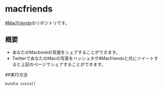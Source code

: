 macfriends
==========
[#MacFriends](http://macfriends/)のリポジトリです。

## 概要
- あなたのMacbookの背面をシェアすることができます。
- TwitterであなたのMacの写真をハッシュタグ#Macfriendsと共にツイートすると上記のページでシェアすることができます。

##実行方法
```
bundle install
```

